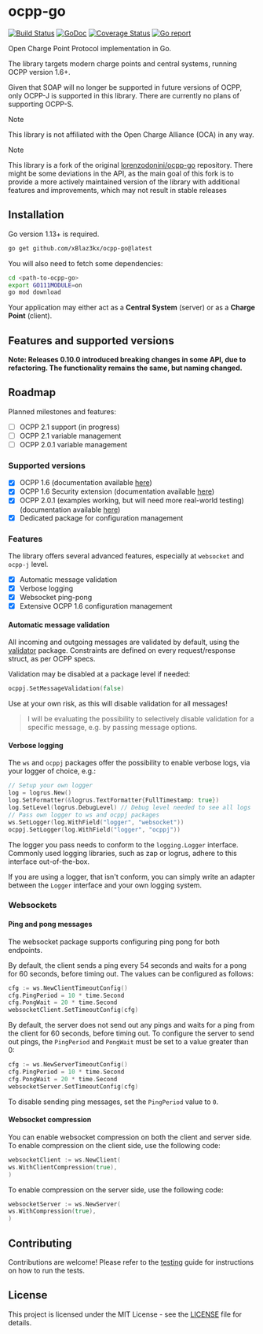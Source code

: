 # ocpp-go

[![Build Status](https://github.com/lorenzodonini/ocpp-go/actions/workflows/test.yaml/badge.svg)](https://github.com/lorenzodonini/ocpp-go/actions/workflows/test.yaml)
[![GoDoc](https://img.shields.io/badge/godoc-reference-5272B4)](https://godoc.org/github.com/lorenzodonini/ocpp-go)
[![Coverage Status](https://coveralls.io/repos/github/lorenzodonini/ocpp-go/badge.svg?branch=master)](https://coveralls.io/github/lorenzodonini/ocpp-go?branch=master)
[![Go report](https://goreportcard.com/badge/github.com/lorenzodonini/ocpp-go)](https://goreportcard.com/report/github.com/lorenzodonini/ocpp-go)

Open Charge Point Protocol implementation in Go.

The library targets modern charge points and central systems, running OCPP version 1.6+.

Given that SOAP will no longer be supported in future versions of OCPP, only OCPP-J is supported in this library.
There are currently no plans of supporting OCPP-S.

> [!NOTE]  
> This library is not affiliated with the Open Charge Alliance (OCA) in any way.

> [!NOTE]  
> This library is a fork of the original [lorenzodonini/ocpp-go](https://github.com/lorenzodonini/ocpp-go) repository.
> There might be some deviations in the API, as the main goal of this fork is to provide a more actively
> maintained version of the library with additional features and improvements, which may not result in stable releases

## Installation

Go version 1.13+ is required.

```sh
go get github.com/xBlaz3kx/ocpp-go@latest
```

You will also need to fetch some dependencies:

```sh
cd <path-to-ocpp-go>
export GO111MODULE=on
go mod download
```

Your application may either act as a **Central System** (server) or as a **Charge Point** (client).

## Features and supported versions

**Note: Releases 0.10.0 introduced breaking changes in some API, due to refactoring. The functionality remains the same,
but naming changed.**

## Roadmap

Planned milestones and features:

- [ ] OCPP 2.1 support (in progress)
- [ ] OCPP 2.1 variable management
- [ ] OCPP 2.0.1 variable management

### Supported versions

-   [x] OCPP 1.6 (documentation available [here](docs/ocpp-1.6.md))
-   [x] OCPP 1.6 Security extension (documentation available [here](docs/ocpp1.6-security-extension.md))
-   [x] OCPP 2.0.1 (examples working, but will need more real-world testing) (documentation
    available [here](docs/ocpp-2.0.1.md))
-   [x] Dedicated package for configuration management

### Features

The library offers several advanced features, especially at `websocket` and `ocpp-j` level.

- [x] Automatic message validation
- [x] Verbose logging
- [x] Websocket ping-pong
- [x] Extensive OCPP 1.6 configuration management

#### Automatic message validation

All incoming and outgoing messages are validated by default, using the [validator](gopkg.in/go-playground/validator)
package. Constraints are defined on every request/response struct, as per OCPP specs.

Validation may be disabled at a package level if needed:

```go
ocppj.SetMessageValidation(false)
```

Use at your own risk, as this will disable validation for all messages!

> I will be evaluating the possibility to selectively disable validation for a specific message,
> e.g. by passing message options.

#### Verbose logging

The `ws` and `ocppj` packages offer the possibility to enable verbose logs, via your logger of choice, e.g.:

```go
// Setup your own logger
log = logrus.New()
log.SetFormatter(&logrus.TextFormatter{FullTimestamp: true})
log.SetLevel(logrus.DebugLevel) // Debug level needed to see all logs
// Pass own logger to ws and ocppj packages
ws.SetLogger(log.WithField("logger", "websocket"))
ocppj.SetLogger(log.WithField("logger", "ocppj"))
```

The logger you pass needs to conform to the `logging.Logger` interface.
Commonly used logging libraries, such as zap or logrus, adhere to this interface out-of-the-box.

If you are using a logger, that isn't conform, you can simply write an adapter between the `Logger` interface and your
own logging system.

### Websockets

#### Ping and pong messages

The websocket package supports configuring ping pong for both endpoints.

By default, the client sends a ping every 54 seconds and waits for a pong for 60 seconds, before timing out.
The values can be configured as follows:

```go
cfg := ws.NewClientTimeoutConfig()
cfg.PingPeriod = 10 * time.Second
cfg.PongWait = 20 * time.Second
websocketClient.SetTimeoutConfig(cfg)
```

By default, the server does not send out any pings and waits for a ping from the client for 60 seconds, before timing
out.
To configure the server to send out pings, the `PingPeriod` and `PongWait` must be set to a value greater than 0:

```go
cfg := ws.NewServerTimeoutConfig()
cfg.PingPeriod = 10 * time.Second
cfg.PongWait = 20 * time.Second
websocketServer.SetTimeoutConfig(cfg)
```

To disable sending ping messages, set the `PingPeriod` value to `0`.

#### Websocket compression

You can enable websocket compression on both the client and server side.
To enable compression on the client side, use the following code:

```go
websocketClient := ws.NewClient(
ws.WithClientCompression(true),
)

```

To enable compression on the server side, use the following code:

```go
websocketServer := ws.NewServer(
ws.WithCompression(true),
)

```

## Contributing

Contributions are welcome! Please refer to the [testing](docs/testing.md) guide for instructions on how to run the
tests.

## License

This project is licensed under the MIT License - see the [LICENSE](LICENSE.md) file for details.
